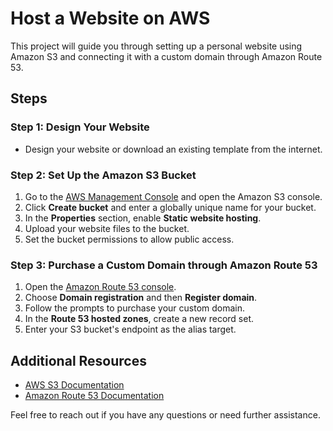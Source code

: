 # Host a Website on AWS

This project will guide you through setting up a personal website using Amazon S3 and connecting it with a custom domain through Amazon Route 53.

## Steps

### Step 1: Design Your Website
- Design your website or download an existing template from the internet.

### Step 2: Set Up the Amazon S3 Bucket
1. Go to the [AWS Management Console](https://aws.amazon.com/console/) and open the Amazon S3 console.
2. Click **Create bucket** and enter a globally unique name for your bucket.
3. In the **Properties** section, enable **Static website hosting**.
4. Upload your website files to the bucket.
5. Set the bucket permissions to allow public access.

### Step 3: Purchase a Custom Domain through Amazon Route 53
1. Open the [Amazon Route 53 console](https://console.aws.amazon.com/route53/).
2. Choose **Domain registration** and then **Register domain**.
3. Follow the prompts to purchase your custom domain.
4. In the **Route 53 hosted zones**, create a new record set.
5. Enter your S3 bucket's endpoint as the alias target.

## Additional Resources
- [AWS S3 Documentation](https://docs.aws.amazon.com/AmazonS3/latest/userguide/Welcome.html)
- [Amazon Route 53 Documentation](https://docs.aws.amazon.com/Route53/latest/DeveloperGuide/Welcome.html)

Feel free to reach out if you have any questions or need further assistance.

